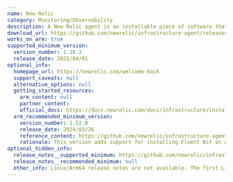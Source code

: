 ```yaml
---
name: New Relic
category: Monitoring/Observability
description: A New Relic agent is an installable piece of software that integrates with multiple types of technologies (for example, web frameworks, operating systems, and types of databases) and reports data to New Relic, usually on a specific cadence.
download_url: https://github.com/newrelic/infrastructure-agent/releases
works_on_arm: true
supported_minimum_version:
  version_number: 1.16.2
  release_date: 2021/04/01
optional_info:
  homepage_url: https://newrelic.com/welcome-back
  support_caveats: null
  alternative_options: null
  getting_started_resources:
    arm_content: null
    partner_content:
    official_docs: https://docs.newrelic.com/docs/infrastructure/install-infrastructure-agent/linux-installation/install-infrastructure-monitoring-agent-linux/
  arm_recommended_minimum_version:
    version_number: 1.52.0
    release_date: 2024/03/26
    reference_content: https://github.com/newrelic/infrastructure-agent/releases/tag/1.52.0
    rationale: This version adds support for installing Fluent Bit on Arm64 Amazon Linux 2023, enhancing monitoring capabilities on that platform.
optional_hidden_info:
  release_notes__supported_minimum: https://github.com/newrelic/infrastructure-agent/releases/tag/1.16.2
  release_notes__recommended_minimum: null
  other_info: Linux/Arm64 release notes are not available. The first Linux/Arm64 tar is available in version 1.16.2.
---
```

